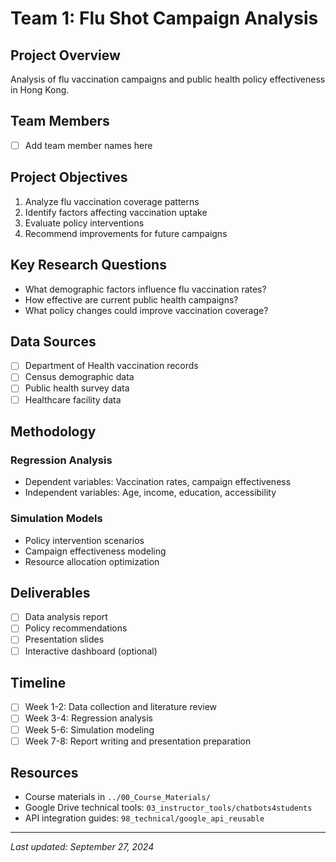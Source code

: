 # Team 1: Flu Shot Campaign Analysis

## Project Overview
Analysis of flu vaccination campaigns and public health policy effectiveness in Hong Kong.

## Team Members
- [ ] Add team member names here

## Project Objectives
1. Analyze flu vaccination coverage patterns
2. Identify factors affecting vaccination uptake
3. Evaluate policy interventions
4. Recommend improvements for future campaigns

## Key Research Questions
- What demographic factors influence flu vaccination rates?
- How effective are current public health campaigns?
- What policy changes could improve vaccination coverage?

## Data Sources
- [ ] Department of Health vaccination records
- [ ] Census demographic data
- [ ] Public health survey data
- [ ] Healthcare facility data

## Methodology
### Regression Analysis
- Dependent variables: Vaccination rates, campaign effectiveness
- Independent variables: Age, income, education, accessibility

### Simulation Models
- Policy intervention scenarios
- Campaign effectiveness modeling
- Resource allocation optimization

## Deliverables
- [ ] Data analysis report
- [ ] Policy recommendations
- [ ] Presentation slides
- [ ] Interactive dashboard (optional)

## Timeline
- [ ] Week 1-2: Data collection and literature review
- [ ] Week 3-4: Regression analysis
- [ ] Week 5-6: Simulation modeling
- [ ] Week 7-8: Report writing and presentation preparation

## Resources
- Course materials in `../00_Course_Materials/`
- Google Drive technical tools: `03_instructor_tools/chatbots4students`
- API integration guides: `98_technical/google_api_reusable`

---
*Last updated: September 27, 2024*